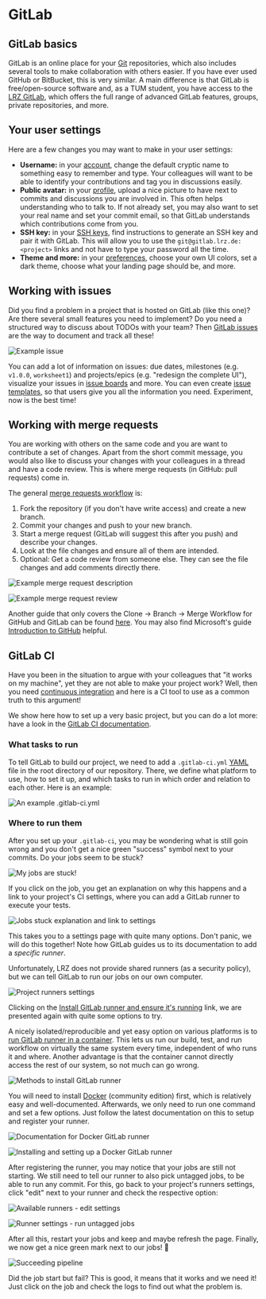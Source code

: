 # GitLab

## GitLab basics

GitLab is an online place for your [Git](git.md) repositories,
which also includes several tools to make collaboration with others easier. If you have ever used GitHub or BitBucket,
this is very similar. A main difference is that GitLab is free/open-source software and, as a TUM student,
you have access to the [LRZ GitLab](https://gitlab.lrz.de/), which offers the full range of advanced GitLab features,
groups, private repositories, and more.

## Your user settings

Here are a few changes you may want to make in your user settings:

- **Username:** in your [account](https://gitlab.lrz.de/-/profile/account), change the default cryptic name to something easy to remember and type.
  Your colleagues will want to be able to identify your contributions and tag you in discussions easily.
- **Public avatar:** in your [profile](https://gitlab.lrz.de/-/profile), upload a nice picture to have next to commits and
  discussions you are involved in. This often helps understanding who to talk to.
  If not already set, you may also want to set your real name and set your commit email, so that GitLab understands which contributions come from you.
- **SSH key:** in your [SSH keys](https://gitlab.lrz.de/-/profile/keys), find instructions to generate an SSH key and pair it with GitLab.
  This will allow you to use the `git@gitlab.lrz.de:<project>` links and not have to type your password all the time.
- **Theme and more:** in your [preferences](https://gitlab.lrz.de/-/profile/preferences), choose your own UI colors, set a dark theme,
  choose what your landing page should be, and more.

## Working with issues

Did you find a problem in a project that is hosted on GitLab (like this one)?
Are there several small features you need to implement?
Do you need a structured way to discuss about TODOs with your team?
Then [GitLab issues](https://docs.gitlab.com/ee/user/project/issues/) are the way to document and track all these!

![Example issue](figures/gitlab-issue.png)

You can add a lot of information on issues: due dates, milestones (e.g. `v1.0.0`, `worksheet1`) and projects/epics (e.g. "redesign the complete UI"), visualize your issues in [issue boards](https://docs.gitlab.com/ee/user/project/issue_board.html) and more.
You can even create [issue templates](https://docs.gitlab.com/ee/user/project/description_templates.html), so that users give you all the information you need. Experiment, now is the best time!

## Working with merge requests

You are working with others on the same code and you are want to contribute a set of changes.
Apart from the short commit message, you would also like to discuss your changes with your colleagues
in a thread and have a code review. This is where merge requests (in GitHub: pull requests) come in.

The general [merge requests workflow](https://docs.gitlab.com/ee/user/project/merge_requests/) is:

1. Fork the repository (if you don't have write access) and create a new branch.
2. Commit your changes and push to your new branch.
3. Start a merge request (GitLab will suggest this after you push) and describe your changes.
4. Look at the file changes and ensure all of them are intended.
5. Optional: Get a code review from someone else. They can see the file changes and add comments directly there.

![Example merge request description](figures/gitlab-merge-request.png)

![Example merge request review](figures/gitlab-review.png)

Another guide that only covers the Clone -> Branch -> Merge Workflow for GitHub and GitLab can be found [here](https://www.in.tum.de/fileadmin/w00bws/i05/FG_uploads/Gratl_WorkshopGIT.pdf). You may also find Microsoft's guide [Introduction to GitHub](https://github.com/microsoft/Web-Dev-For-Beginners/tree/main/1-getting-started-lessons/2-github-basics) helpful.

## GitLab CI

Have you been in the situation to argue with your colleagues that "it works on my machine",
yet they are not able to make your project work?
Well, then you need [continuous integration](https://en.wikipedia.org/wiki/Continuous_integration) and here is a CI tool to use as a common truth to this argument!

We show here how to set up a very basic project, but you can do a lot more:
have a look in the [GitLab CI documentation](https://docs.gitlab.com/ee/ci/).

### What tasks to run

To tell GitLab to build our project, we need to add a `.gitlab-ci.yml` [YAML](https://en.wikipedia.org/wiki/YAML) file
in the root directory of our repository. There, we define what platform to use, how to set it up, and which tasks to run in which order and relation to each other. Here is an example:

![An example .gitlab-ci.yml](figures/gitlab-ci.png)

### Where to run them

After you set up your `.gitlab-ci`, you may be wondering what is still goin wrong and
you don't get a nice green "success" symbol next to your commits. Do your jobs seem
to be stuck?

![My jobs are stuck!](figures/gitlab-runner-01.png)

If you click on the job, you get an explanation on why this happens and a link to
your project's CI settings, where you can add a GitLab runner to execute your tests.

![Jobs stuck explanation and link to settings](figures/gitlab-runner-02.png)

This takes you to a settings page with quite many options. Don't panic, we will
do this together! Note how GitLab guides us to its documentation to add a
_specific runner_.

Unfortunately, LRZ does not provide shared runners (as a security policy),
but we can tell GitLab to run our jobs on our own computer.

![Project runners settings](figures/gitlab-runner-03.png)

Clicking on the [Install GitLab runner and ensure it's running](https://docs.gitlab.com/runner/install/) link,
we are presented again with quite some options to try.

A nicely isolated/reproducible and yet easy option on various platforms is to
[run GitLab runner in a container](https://docs.gitlab.com/runner/install/docker.html).
This lets us run our build, test, and run workflow on virtually the same system every time, independent of who runs it and where.
Another advantage is that the container cannot directly access the rest of our system, so not much can go wrong.

![Methods to install GitLab runner](figures/gitlab-runner-04.png)

You will need to install [Docker](https://www.docker.com/) (community edition) first, which is relatively easy
and well-documented. Afterwards, we only need to run one command and set a few options.
Just follow the latest documentation on this to setup and register your runner.

![Documentation for Docker GitLab runner](figures/gitlab-runner-05.png)

![Installing and setting up a Docker GitLab runner](figures/gitlab-runner-06.png)

After registering the runner, you may notice that your jobs are still not starting.
We still need to tell our runner to also pick untagged jobs, to be able
to run any commit. For this, go back to your project's runners settings,
click "edit" next to your runner and check the respective option:

![Available runners - edit settings](figures/gitlab-runner-07.png)

![Runner settings - run untagged jobs](figures/gitlab-runner-08.png)

After all this, restart your jobs and keep and maybe refresh the page.
Finally, we now get a nice green mark next to our jobs! 🥳

![Succeeding pipeline](figures/gitlab-runner-09.png)

Did the job start but fail? This is good, it means that it works and we need it!
Just click on the job and check the logs to find out what the problem is.
